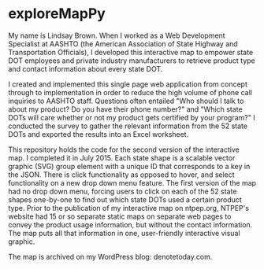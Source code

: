 # exploreMapPy

My name is Lindsay Brown. When I worked as a Web Development Specialist at AASHTO (the American Association of State Highway and Transportation Officials), I developed this interactive map to empower state DOT employees and private industry manufacturers to retrieve product type and contact information about every state DOT.

I created and implemented this single page web application from concept through to implementation in order to reduce the high volume of phone call inquiries to AASHTO staff. Questions often entailed "Who should I talk to about my product? Do you have their phone number?" and "Which state DOTs will care whether or not my product gets certified by your program?" I conducted the survey to gather the relevant information from the 52 state DOTs and exported the results into an Excel worksheet. 

This repository holds the code for the second version of the interactive map. I completed it in July 2015. Each state shape is a scalable vector graphic (SVG) group element with a unique ID that corresponds to a key in the JSON. There is click functionality as opposed to hover, and select functionality on a new drop down menu feature. The first version of the map had no drop down menu, forcing users to click on each of the 52 state shapes one-by-one to find out which state DOTs used a certain product type. Prior to the publication of my interactive map on ntpep.org, NTPEP's website had 15 or so separate static maps on separate web pages to convey the product usage information, but without the contact information. The map puts all that information in one, user-friendly interactive visual graphic.

The map is archived on my WordPress blog: denotetoday.com.



